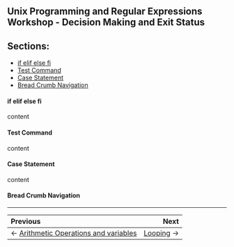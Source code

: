## Unix Programming and Regular Expressions Workshop - Decision Making and Exit Status

## Sections:

* [if elif else fi](#if-elif-else-fi)
* [Test Command](#test-command)
* [Case Statement](#case-statement)
* [Bread Crumb Navigation](#bread-crumb-navigation)

#### if elif else fi

content

#### Test Command

content

#### Case Statement

content

#### Bread Crumb Navigation
_________________________

Previous | Next
:------- | ---:
← [Arithmetic Operations and variables](./arithmetic-operations-and-variables.md) | [Looping](./looping.md) →
